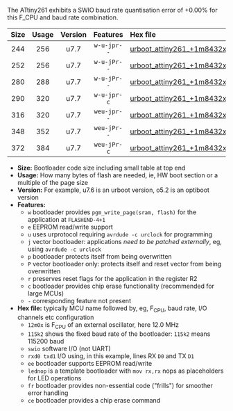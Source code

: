 The ATtiny261 exhibits a SWIO baud rate quantisation error of +0.00% for this F_CPU and baud rate combination.

|Size|Usage|Version|Features|Hex file|
|:-:|:-:|:-:|:-:|:--|
|244|256|u7.7|`w-u-jpr--`|[urboot_attiny261_+1m8432x_++19k2_swio_rxb0_txb1_lednop.hex](https://raw.githubusercontent.com/stefanrueger/urboot.hex/main/mcus/attiny261/external_oscillator/fcpu_+1m8432x/br_++19k2/urboot_attiny261_+1m8432x_++19k2_swio_rxb0_txb1_lednop.hex)|
|252|256|u7.7|`w-u-jPr--`|[urboot_attiny261_+1m8432x_++19k2_swio_rxb0_txb1.hex](https://raw.githubusercontent.com/stefanrueger/urboot.hex/main/mcus/attiny261/external_oscillator/fcpu_+1m8432x/br_++19k2/urboot_attiny261_+1m8432x_++19k2_swio_rxb0_txb1.hex)|
|280|288|u7.7|`w-u-jPr--`|[urboot_attiny261_+1m8432x_++19k2_swio_rxb0_txb1_lednop_fr.hex](https://raw.githubusercontent.com/stefanrueger/urboot.hex/main/mcus/attiny261/external_oscillator/fcpu_+1m8432x/br_++19k2/urboot_attiny261_+1m8432x_++19k2_swio_rxb0_txb1_lednop_fr.hex)|
|290|320|u7.7|`w-u-jpr-c`|[urboot_attiny261_+1m8432x_++19k2_swio_rxb0_txb1_lednop_fr_ce.hex](https://raw.githubusercontent.com/stefanrueger/urboot.hex/main/mcus/attiny261/external_oscillator/fcpu_+1m8432x/br_++19k2/urboot_attiny261_+1m8432x_++19k2_swio_rxb0_txb1_lednop_fr_ce.hex)|
|316|320|u7.7|`weu-jpr--`|[urboot_attiny261_+1m8432x_++19k2_swio_rxb0_txb1_ee_lednop.hex](https://raw.githubusercontent.com/stefanrueger/urboot.hex/main/mcus/attiny261/external_oscillator/fcpu_+1m8432x/br_++19k2/urboot_attiny261_+1m8432x_++19k2_swio_rxb0_txb1_ee_lednop.hex)|
|348|352|u7.7|`weu-jPr--`|[urboot_attiny261_+1m8432x_++19k2_swio_rxb0_txb1_ee_lednop_fr.hex](https://raw.githubusercontent.com/stefanrueger/urboot.hex/main/mcus/attiny261/external_oscillator/fcpu_+1m8432x/br_++19k2/urboot_attiny261_+1m8432x_++19k2_swio_rxb0_txb1_ee_lednop_fr.hex)|
|372|384|u7.7|`weu-jPr-c`|[urboot_attiny261_+1m8432x_++19k2_swio_rxb0_txb1_ee_lednop_fr_ce.hex](https://raw.githubusercontent.com/stefanrueger/urboot.hex/main/mcus/attiny261/external_oscillator/fcpu_+1m8432x/br_++19k2/urboot_attiny261_+1m8432x_++19k2_swio_rxb0_txb1_ee_lednop_fr_ce.hex)|

- **Size:** Bootloader code size including small table at top end
- **Usage:** How many bytes of flash are needed, ie, HW boot section or a multiple of the page size
- **Version:** For example, u7.6 is an urboot version, o5.2 is an optiboot version
- **Features:**
  + `w` bootloader provides `pgm_write_page(sram, flash)` for the application at `FLASHEND-4+1`
  + `e` EEPROM read/write support
  + `u` uses urprotocol requiring `avrdude -c urclock` for programming
  + `j` vector bootloader: applications *need to be patched externally*, eg, using `avrdude -c urclock`
  + `p` bootloader protects itself from being overwritten
  + `P` vector bootloader only: protects itself and reset vector from being overwritten
  + `r` preserves reset flags for the application in the register R2
  + `c` bootloader provides chip erase functionality (recommended for large MCUs)
  + `-` corresponding feature not present
- **Hex file:** typically MCU name followed by, eg, F<sub>CPU</sub>, baud rate, I/O channels etc configuration
  + `12m0x` is F<sub>CPU</sub> of an external oscillator, here 12.0 MHz
  + `115k2` shows the fixed baud rate of the bootloader: `115k2` means 115200 baud
  + `swio` software I/O (not UART)
  + `rxd0 txd1` I/O using, in this example, lines RX `D0` and TX `D1`
  + `ee` bootloader supports EEPROM read/write
  + `lednop` is a template bootloader with `mov rx,rx` nops as placeholders for LED operations
  + `fr` bootloader provides non-essential code ("frills") for smoother error handling
  + `ce` bootloader provides a chip erase command
